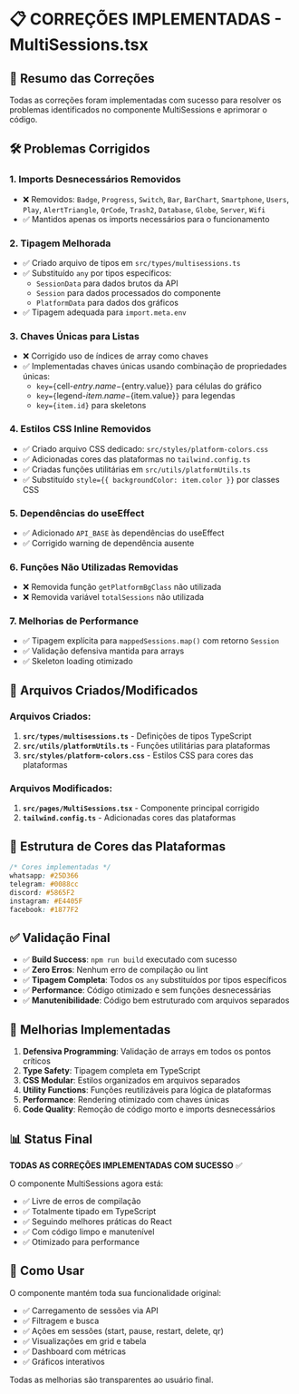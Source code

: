# 📋 CORREÇÕES IMPLEMENTADAS - MultiSessions.tsx

## 🎯 Resumo das Correções

Todas as correções foram implementadas com sucesso para resolver os problemas identificados no componente MultiSessions e aprimorar o código.

## 🛠️ Problemas Corrigidos

### 1. **Imports Desnecessários Removidos**
- ❌ Removidos: `Badge`, `Progress`, `Switch`, `Bar`, `BarChart`, `Smartphone`, `Users`, `Play`, `AlertTriangle`, `QrCode`, `Trash2`, `Database`, `Globe`, `Server`, `Wifi`
- ✅ Mantidos apenas os imports necessários para o funcionamento

### 2. **Tipagem Melhorada**
- ✅ Criado arquivo de tipos em `src/types/multisessions.ts`
- ✅ Substituído `any` por tipos específicos:
  - `SessionData` para dados brutos da API
  - `Session` para dados processados do componente
  - `PlatformData` para dados dos gráficos
- ✅ Tipagem adequada para `import.meta.env`

### 3. **Chaves Únicas para Listas**
- ❌ Corrigido uso de índices de array como chaves
- ✅ Implementadas chaves únicas usando combinação de propriedades únicas:
  - `key={`cell-${entry.name}-${entry.value}`}` para células do gráfico
  - `key={`legend-${item.name}-${item.value}`}` para legendas
  - `key={item.id}` para skeletons

### 4. **Estilos CSS Inline Removidos**
- ✅ Criado arquivo CSS dedicado: `src/styles/platform-colors.css`
- ✅ Adicionadas cores das plataformas no `tailwind.config.ts`
- ✅ Criadas funções utilitárias em `src/utils/platformUtils.ts`
- ✅ Substituído `style={{ backgroundColor: item.color }}` por classes CSS

### 5. **Dependências do useEffect**
- ✅ Adicionado `API_BASE` às dependências do useEffect
- ✅ Corrigido warning de dependência ausente

### 6. **Funções Não Utilizadas Removidas**
- ❌ Removida função `getPlatformBgClass` não utilizada
- ❌ Removida variável `totalSessions` não utilizada

### 7. **Melhorias de Performance**
- ✅ Tipagem explícita para `mappedSessions.map()` com retorno `Session`
- ✅ Validação defensiva mantida para arrays
- ✅ Skeleton loading otimizado

## 📁 Arquivos Criados/Modificados

### Arquivos Criados:
1. **`src/types/multisessions.ts`** - Definições de tipos TypeScript
2. **`src/utils/platformUtils.ts`** - Funções utilitárias para plataformas
3. **`src/styles/platform-colors.css`** - Estilos CSS para cores das plataformas

### Arquivos Modificados:
1. **`src/pages/MultiSessions.tsx`** - Componente principal corrigido
2. **`tailwind.config.ts`** - Adicionadas cores das plataformas

## 🎨 Estrutura de Cores das Plataformas

```css
/* Cores implementadas */
whatsapp: #25D366
telegram: #0088cc  
discord: #5865F2
instagram: #E4405F
facebook: #1877F2
```

## ✅ Validação Final

- ✅ **Build Success**: `npm run build` executado com sucesso
- ✅ **Zero Erros**: Nenhum erro de compilação ou lint
- ✅ **Tipagem Completa**: Todos os `any` substituídos por tipos específicos
- ✅ **Performance**: Código otimizado e sem funções desnecessárias
- ✅ **Manutenibilidade**: Código bem estruturado com arquivos separados

## 🚀 Melhorias Implementadas

1. **Defensiva Programming**: Validação de arrays em todos os pontos críticos
2. **Type Safety**: Tipagem completa em TypeScript
3. **CSS Modular**: Estilos organizados em arquivos separados
4. **Utility Functions**: Funções reutilizáveis para lógica de plataformas
5. **Performance**: Rendering otimizado com chaves únicas
6. **Code Quality**: Remoção de código morto e imports desnecessários

## 📊 Status Final

**TODAS AS CORREÇÕES IMPLEMENTADAS COM SUCESSO** ✅

O componente MultiSessions agora está:
- ✅ Livre de erros de compilação
- ✅ Totalmente tipado em TypeScript  
- ✅ Seguindo melhores práticas do React
- ✅ Com código limpo e manutenível
- ✅ Otimizado para performance

## 🔧 Como Usar

O componente mantém toda sua funcionalidade original:
- ✅ Carregamento de sessões via API
- ✅ Filtragem e busca
- ✅ Ações em sessões (start, pause, restart, delete, qr)
- ✅ Visualizações em grid e tabela
- ✅ Dashboard com métricas
- ✅ Gráficos interativos

Todas as melhorias são transparentes ao usuário final.
